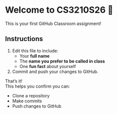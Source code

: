 # Welcome to CS3210S26 🎉

This is your first GitHub Classroom assignment!

## Instructions
1. Edit this file to include:
   - Your **full name**
   - The **name you prefer to be called in class**
   - One **fun fact** about yourself
2. Commit and push your changes to GitHub.

That’s it!  
This helps you confirm you can:
- Clone a repository
- Make commits
- Push changes to GitHub
